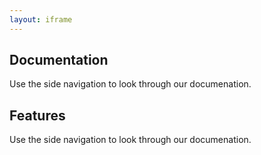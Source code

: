 ```yaml
---
layout: iframe
---
```



<div id="description" class="section">
    <h2>Documentation</h2>
    <p>
        Use the side navigation to look through our documenation.
    </p>
</div>
<div class="divider"></div>



<div id="features" class="section">
    <h2>Features</h2>
    <p>
        Use the side navigation to look through our documenation.
    </p>
</div>
<div class="divider"></div>

